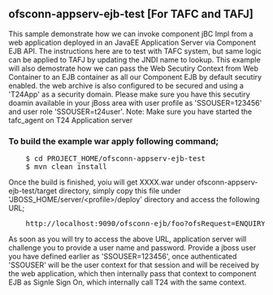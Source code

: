 ## ofsconn-appserv-ejb-test [For TAFC and TAFJ]

This sample demonstrate how we can invoke component jBC Impl from a web application deployed in an JavaEE Application Server via Component EJB API. The instructions here are to test with TAFC system, but same logic can be applied to TAFJ by updating the JNDI name to lookup. This example will also demostrate how we can pass the Web Secutiry Context from Web Container to an EJB container as all our Component EJB by default secutiry enabled.
the web archive is also configured to be secured and using a 'T24App' as a security domain. Please make sure you have this secutiry doamin available in your jBoss area with user profile as 'SSOUSER=123456' and user role
'SSOUSER=t24user'.
Note: Make sure you have started the tafc_agent on T24 Application server

### To build the example war apply following command;
<pre>
	$ cd PROJECT_HOME/ofsconn-appserv-ejb-test
	$ mvn clean install
</pre>

Once the build is finished, yoiu will get XXXX.war under ofsconn-appserv-ejb-test/target directory, simply copy this file under 'JBOSS_HOME/server/&lt;profile&gt;/deploy' directory and access the following URL;
<pre>
	http://localhost:9090/ofsconn-ejb/foo?ofsRequest=ENQUIRY.SELECT,,INPUTT/123456,CURRENCY-LIST
</pre>

As soon as you will try to access the above URL, application server will challenge you to provide a user name and password. Provide a jboss user you have defined earlier as 'SSOUSER=123456', once authenticated 'SSOUSER' will be
the user context for that session and will be received by the web application, which then internally pass that context to component EJB as Signle Sign On, which internally call T24 with the same context.
